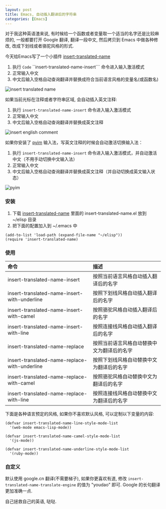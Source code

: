 ```yaml
---
layout: post
title: Emacs, 自动插入翻译后的字符串
categories: [Emacs]
---
```


对于我这种英语渣来说, 有时候给一个函数或者变量取一个适当的名字还是比较麻烦的, 一般都要打开 Google 翻译, 翻译一段中文, 然后拷贝到 Emacs 中做各种修改, 改成下划线或者骆驼风格的形式.

今天给Emacs写了一个小插件 [insert-translated-name](https://github.com/manateelazycat/insert-translated-name)

1. 执行 `Code`
``insert-translated-name-insert``` 命令进入输入激活模式
2. 正常输入中文
3. 中文后输入空格自动查询翻译并替换成符合当前语言风格的变量名(或函数名)

![insert translated name]({{site.url}}/pics/insert-translated-text/insert-translated-text-1.gif)

如果当前光标在注释或者字符串区域, 会自动插入英文注释:
1. 执行 ```insert-translated-name-insert``` 命令进入输入激活模式
2. 正常输入中文
3. 中文后输入空格自动查询翻译并替换成英文注释

![insert english comment]({{site.url}}/pics/insert-translated-text/insert-translated-text-2.gif)

如果你安装了 [pyim](https://github.com/tumashu/pyim) 输入法，写英文注释的时候会自动激活切换输入法：
1. 执行 ```insert-translated-name-insert``` 命令进入输入激活模式，并自动激活中文（不用手动切换中文输入法）
2. 正常输入中文
3. 中文后输入空格自动查询翻译并替换成英文注释（并自动切换成英文输入状态）

![pyim]({{site.url}}/pics/insert-translated-text/insert-translated-text-3.gif)


### 安装

1.  下载 [insert-translated-name](https://github.com/manateelazycat/insert-translated-name) 里面的 insert-translated-name.el 放到 ~/elisp 目录
2.  把下面的配置加入到 ~/.emacs 中

```elisp
(add-to-list 'load-path (expand-file-name "~/elisp"))
(require 'insert-translated-name)
```

### 使用

| 命令                               | 描述                                    |
| :--------                             | :----                                          |
| insert-translated-name-insert                | 按照当前语言风格自动插入翻译后的名字 |
| insert-translated-name-insert-with-underline | 按照下划线风格自动插入翻译后的名字        |
| insert-translated-name-insert-with-camel     | 按照骆驼风格自动插入翻译后的名字            |
| insert-translated-name-insert-with-line      | 按照连接线风格自动插入翻译后的名字            |
| insert-translated-name-replace                | 按照当前语言风格自动替换中文为翻译后的名字 |
| insert-translated-name-replace-with-underline | 按照下划线风格自动替换中文为翻译后的名字        |
| insert-translated-name-replace-with-camel     | 按照骆驼风格自动替换中文为翻译后的名字            |
| insert-translated-name-replace-with-line      | 按照连接线风格自动替换中文为翻译后的名字            |

下面是各种语言预定的风格, 如果你不喜欢默认风格, 可以定制以下变量的内容:

```elisp
(defvar insert-translated-name-line-style-mode-list
  '(web-mode emacs-lisp-mode))

(defvar insert-translated-name-camel-style-mode-list
  '(js-mode))

(defvar insert-translated-name-underline-style-mode-list
  '(ruby-mode))
```

### 自定义
默认使用 google.cn 翻译(不需要梯子), 如果你更喜欢有道, 修改 ```insert-translated-name-translate-engine``` 的值为 "youdao" 即可.
Google 的长句翻译更加准确一点.

自己拯救自己的英语, 哒哒.
